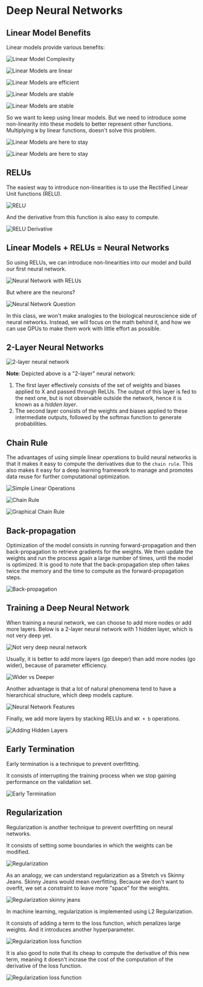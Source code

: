 # Deep Neural Networks

## Linear Model Benefits

Linear models provide various benefits:

![Linear Model Complexity](images/deep-neural-networks/linear-model-complexity.png)

![Linear Models are linear](images/deep-neural-networks/linear-models-are-linear.png)

![Linear Models are efficient](images/deep-neural-networks/linear-models-are-efficient.png)

![Linear Models are stable](images/deep-neural-networks/linear-models-are-stable-1.png)

![Linear Models are stable](images/deep-neural-networks/linear-models-are-stable-2.png)

So we want to keep using linear models. But we need to introduce some non-linearity into these models to better represent other functions. Multiplying `W` by linear functions, doesn't solve this problem.

![Linear Models are here to stay](images/deep-neural-networks/linear-models-stay.png)

![Linear Models are here to stay](images/deep-neural-networks/linear-models-stay-2.png)

## RELUs

The easiest way to introduce non-linearities is to use the Rectified Linear Unit functions (RELU).

![RELU](images/deep-neural-networks/relus.png)

And the derivative from this function is also easy to compute.

![RELU Derivative](images/deep-neural-networks/relus-derivative.png)

## Linear Models + RELUs = Neural Networks

So using RELUs, we can introduce non-linearities into our model and build our first neural network.

![Neural Network with RELUs](images/deep-neural-networks/neural-network-relus.png)

But where are the neurons?

![Neural Network Question](images/deep-neural-networks/neural-network-question.png)

In this class, we won't make analogies to the biological neuroscience side of neural networks. Instead, we will focus on the math behind it, and how we can use GPUs to make them work with little effort as possible.

## 2-Layer Neural Networks

![2-layer neural network](images/deep-neural-networks/2-layer-neural-network.png)

**Note**: Depicted above is a "2-layer" neural network:

1. The first layer effectively consists of the set of weights and biases applied to X and passed through ReLUs. The output of this layer is fed to the next one, but is not observable outside the network, hence it is known as a *hidden layer*.
2. The second layer consists of the weights and biases applied to these intermediate outputs, followed by the softmax function to generate probabilities.

## Chain Rule

The advantages of using simple linear operations to build neural networks is that it makes it easy to compute the derivatives due to the `chain rule`. This also makes it easy for a deep learning framework to manage and promotes data reuse for further computational optimization.

![Simple Linear Operations](images/deep-neural-networks/simple-operations.png)

![Chain Rule](images/deep-neural-networks/chain-rule.png)

![Graphical Chain Rule](images/deep-neural-networks/graphical-chain-rule.png)

## Back-propagation

Optimization of the model consists in running forward-propagation and then back-propagation to retrieve gradients for the weights. We then update the weights and run the process again a large number of times, until the model is optimized. It is good to note that the back-propagation step often takes twice the memory and the time to compute as the forward-propagation steps.

![Back-propagation](images/deep-neural-networks/back-propagation.png)

## Training a Deep Neural Network

When training a neural network, we can choose to add more nodes or add more layers. Below is a 2-layer neural network with 1 hidden layer, which is not very deep yet.

![Not very deep neural network](images/deep-neural-networks/not-very-deep-2-layer-nn.png)

Usually, it is better to add more layers (go deeper) than add more nodes (go wider), because of parameter efficiency.

![Wider vs Deeper](images/deep-neural-networks/wider-vs-deeper-nn.png)

Another advantage is that a lot of natural phenomena tend to have a hierarchical structure, which deep models capture.

![Neural Network Features](images/deep-neural-networks/nn-features.png)

Finally, we add more layers by stacking RELUs and `WX + b` operations.

![Adding Hidden Layers](images/deep-neural-networks/adding-hidden-layers.png)

## Early Termination

Early termination is a technique to prevent overfitting.

It consists of interrupting the training process when we stop gaining performance on the validation set.

![Early Termination](images/deep-neural-networks/early-termination.png)

## Regularization

Regularization is another technique to prevent overfitting on neural networks.

It consists of setting some boundaries in which the weights can be modified.

![Regularization](images/deep-neural-networks/regularization.png)

As an analogy, we can understand regularization as a Stretch vs Skinny Jeans. Skinny Jeans would mean overfitting. Because we don't want to overfit, we set a constraint to leave more "space" for the weights.

![Regularization skinny jeans](images/deep-neural-networks/regularization-skinny-jeans.png)

In machine learning, regularization is implemented using L2 Regularization.

It consists of adding a term to the loss function, which penalizes large weights. And it introduces another hyperparameter.

![Regularization loss function](images/deep-neural-networks/regularization-loss-function.png)

It is also good to note that its cheap to compute the derivative of this new term, meaning it doesn't incrase the cost of the computation of the derivative of the loss function.

![Regularization loss function](images/deep-neural-networks/regularization-derivative.png)